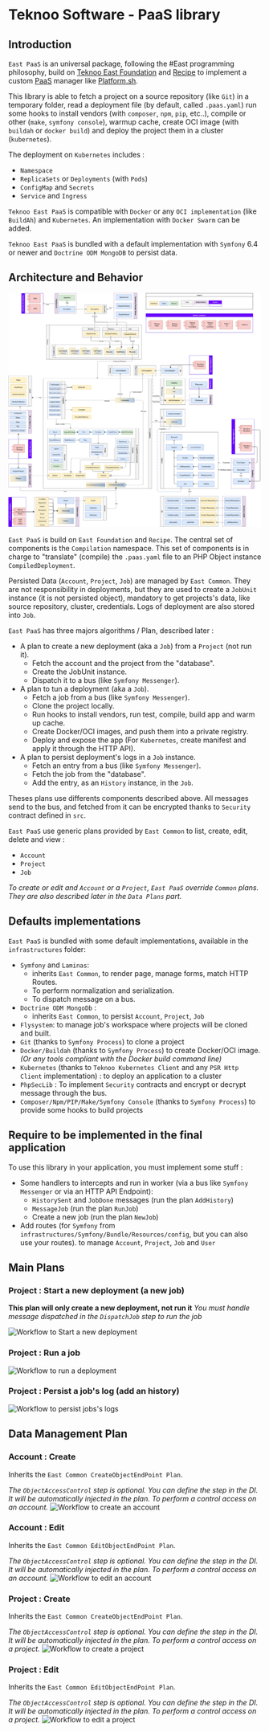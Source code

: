 Teknoo Software - PaaS library
==============================

Introduction
------------

`East PaaS` is an universal package, following the #East programming philosophy, build on 
[Teknoo East Foundation](https://github.com/TeknooSoftware/east-foundation) and 
[Recipe](https://github.com/TeknooSoftware/recipe) to implement a custom 
[PaaS](https://en.wikipedia.org/wiki/Platform_as_a_service) manager like [Platform.sh](https://platform.sh/).

This library is able to fetch a project on a source repository (like `Git`) in a temporary folder, read a deployment
file (by default, called `.paas.yaml`) run some hooks to install vendors (with `composer`, `npm`, `pip`, etc..), compile
or other  (`make`, `symfony console`), warmup cache, create OCI image (with `buildah` or `docker build`) and deploy the
project them in a cluster (`kubernetes`).

The deployment on `Kubernetes` includes :
- `Namespace`
- `ReplicaSets` or `Deployments` (with `Pods`)
- `ConfigMap` and `Secrets`
- `Service` and `Ingress`

`Teknoo East PaaS` is compatible with `Docker` or any `OCI implementation` (like `BuildAh`) and `Kubernetes`.
An implementation with `Docker Swarm` can be added.

`Teknoo East PaaS` is bundled with a default implementation with `Symfony` 6.4 or newer and `Doctrine ODM MongoDB` to
persist data.

Architecture and Behavior
-------------------------
![Schema d'architecture](schema/architecture.png)

`East PaaS` is build on `East Foundation` and `Recipe`. The central set of components is the `Compilation` namespace.
This set of components is in charge to "translate" (compile) the `.paas.yaml` file to an PHP Object instance
`CompiledDeployment`.

Persisted Data (`Account`, `Project`, `Job`) are managed by `East Common`. They are not responsibility in deployments,
but they are used to create a `JobUnit` instance (it is not persisted object), mandatory to get projects's data,
like source repository, cluster, credentials. Logs of deployment are also stored into `Job`.

`East PaaS` has three majors algorithms / Plan, described later :
* A plan to create a new deployment (aka a `Job`) from a `Project` (not run it).
  * Fetch the account and the project from the "database".
  * Create the JobUnit instance.
  * Dispatch it to a bus (like `Symfony Messenger`).
* A plan to tun a deployment (aka a `Job`).
  * Fetch a job from a bus (like `Symfony Messenger`).
  * Clone the project locally.
  * Run hooks to install vendors, run test, compile, build app and warm up cache.
  * Create Docker/OCI images, and push them into a private registry.
  * Deploy and expose the app (For `Kubernetes`, create manifest and apply it through the HTTP API).
* A plan to persist deployment's logs in a `Job` instance.
  * Fetch an entry from a bus (like `Symfony Messenger`).
  * Fetch the job from the "database".
  * Add the entry, as an `History` instance, in the `Job`.

Theses plans use differents components described above. All messages send to the bus, and fetched from it
can be encrypted thanks to `Security` contract defined in `src`.

`East PaaS` use generic plans provided  by `East Common` to list, create, edit, delete and view :
* `Account`
* `Project`
* `Job`

*To create or edit and `Account` or a `Project`, `East PaaS` override `Common` plans. They are also
described later in the `Data Plans` part.* 

Defaults implementations
------------------------

`East PaaS` is bundled with some default implementations, available in the `infrastructures` folder:
* `Symfony` and `Laminas`:
  * inherits `East Common`, to render page, manage forms, match HTTP Routes.
  * To perform normalization and serialization.
  * To dispatch message on a bus. 
* `Doctrine ODM MongoDb` :
  * inherits `East Common`, to persist `Account`, `Project`, `Job`
* `Flysystem`: to manage job's workspace where projects will be cloned and built.
* `Git` (thanks to `Symfony Process`) to clone a project
* `Docker/Buildah` (thanks to `Symfony Process`) to create Docker/OCI image.
  _(Or any tools compliant with the Docker build command line)_
* `Kubernetes` (thanks to `Teknoo Kubernetes Client` and any `PSR Http Client` implementation) :
  to deploy an application to a cluster
* `PhpSecLib` : To implement `Security` contracts and encrypt or decrypt message through the bus.
* `Composer/Npm/PIP/Make/Symfony Console` (thanks to `Symfony Process`) to provide some hooks to build projects

Require to be implemented in the final application
--------------------------------------------------

To use this library in your application, you must implement some stuff :
* Some handlers to intercepts and run in worker (via a bus like `Symfony Messenger` or via an HTTP API Endpoint):
  * `HistorySent` and `JobDone` messages (run the plan `AddHistory`)
  * `MessageJob` (run the plan `RunJob`)
  * Create a new job (run the plan `NewJob`)
* Add routes (for `Symfony` from `infrastructures/Symfony/Bundle/Resources/config`, but you can also use your routes).
  to manage `Account`, `Project`, `Job` and `User`

Main Plans
--------------

### Project : Start a new deployment (a new job)

**This plan will only create a new deployment, not run it**
_You must handle message dispatched in the `DispatchJob` step to run the job_

![Workflow to Start a new deployment](schema/plan-new-job.png)

### Project : Run a job
![Workflow to run a deployment](schema/plan-run-job.png)

### Project : Persist a job's log (add an history)
![Workflow to persist jobs's logs](schema/plan-add-history.png)

Data Management Plan
------------------------

### Account : Create
Inherits the `East Common CreateObjectEndPoint Plan`.

_The `ObjectAccessControl` step is optional. You can define the step in the DI. It will be automatically injected
in the plan. To perform a control access on an account._
![Workflow to create an account](schema/plan-new-account-endpoint.png)

### Account : Edit
Inherits the `East Common EditObjectEndPoint Plan`.

_The `ObjectAccessControl` step is optional. You can define the step in the DI. It will be automatically injected
in the plan. To perform a control access on an account._
![Workflow to edit an account](schema/plan-edit-account-endpoint.png)

### Project : Create
Inherits the `East Common CreateObjectEndPoint Plan`.

_The `ObjectAccessControl` step is optional. You can define the step in the DI. It will be automatically injected
in the plan. To perform a control access on a project._
![Workflow to create a project](schema/plan-new-project-endpoint.png)

### Project : Edit
Inherits the `East Common EditObjectEndPoint Plan`.

_The `ObjectAccessControl` step is optional. You can define the step in the DI. It will be automatically injected
in the plan. To perform a control access on a project._
![Workflow to edit a project](schema/plan-edit-project-endpoint.png)
